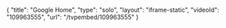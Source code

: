 {
    "title": "Google Home",
    "type": "solo",
    "layout": "iframe-static",
    "videoId": "109963555",
    "url": "\/tvpembed\/109963555"
}